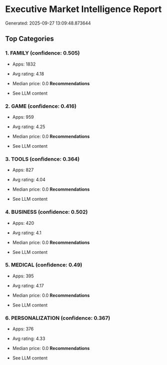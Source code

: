 
# Executive Market Intelligence Report
Generated: 2025-09-27 13:09:48.873644

## Top Categories

### 1. FAMILY (confidence: 0.505)
- Apps: 1832
- Avg rating: 4.18
- Median price: 0.0
**Recommendations**

- See LLM content


### 2. GAME (confidence: 0.416)
- Apps: 959
- Avg rating: 4.25
- Median price: 0.0
**Recommendations**

- See LLM content


### 3. TOOLS (confidence: 0.364)
- Apps: 827
- Avg rating: 4.04
- Median price: 0.0
**Recommendations**

- See LLM content


### 4. BUSINESS (confidence: 0.502)
- Apps: 420
- Avg rating: 4.1
- Median price: 0.0
**Recommendations**

- See LLM content


### 5. MEDICAL (confidence: 0.49)
- Apps: 395
- Avg rating: 4.17
- Median price: 0.0
**Recommendations**

- See LLM content


### 6. PERSONALIZATION (confidence: 0.367)
- Apps: 376
- Avg rating: 4.33
- Median price: 0.0
**Recommendations**

- See LLM content

